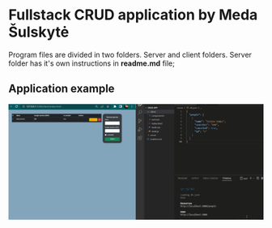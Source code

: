 # Fullstack CRUD application by Meda Šulskytė

Program files are divided in two folders. Server and client folders. Server folder has it's own instructions in __readme.md__ file;

## Application example
![](./Animation.gif )
